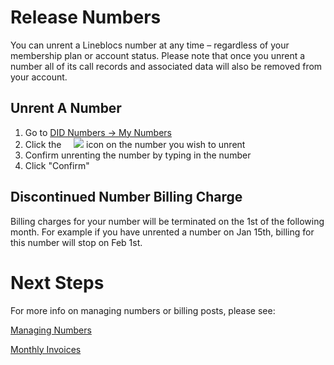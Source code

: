 # Release Numbers

You can unrent a Lineblocs number at any time – regardless of your membership plan or account status.
Please note that once you unrent a number all of its call records and associated data will also be removed from your account. 

## Unrent A Number

1. Go to [DID Numbers -> My Numbers](https://app.lineblocs.com/#/dashboard/dids/my-numbers)
2. Click the &nbsp;&nbsp;&nbsp;&nbsp;![](/img/frontend/docs/shared/trash.png) icon on the number you wish to unrent
3. Confirm unrenting the number by typing in the number
4. Click "Confirm"

## Discontinued Number Billing Charge

Billing charges for your number will be terminated on the 1st of the following month. For example if you have unrented a number on Jan 15th, billing for this number will stop on Feb 1st.

# Next Steps

For more info on managing numbers or billing posts, please see:

[Managing Numbers](https://lineblocs.com/resources/managing-numbers/manage-numbers)

[Monthly Invoices](https://lineblocs.com/resources/billing-and-pricing/monthly-invoices)